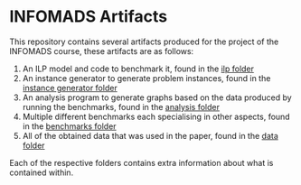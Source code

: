 # INFOMADS Artifacts

This repository contains several artifacts produced for the project of the INFOMADS course, these artifacts are as follows:
1. An ILP model and code to benchmark it, found in the [ilp folder](./ilp/)
2. An instance generator to generate problem instances, found in the [instance generator folder](./instance_generator/)
3. An analysis program to generate graphs based on the data produced by running the benchmarks, found in the [analysis folder](./analysis/)
4. Multiple different benchmarks each specialising in other aspects, found in the [benchmarks folder](./benchmarks/)
5. All of the obtained data that was used in the paper, found in the [data folder](./data/)

Each of the respective folders contains extra information about what is contained within.